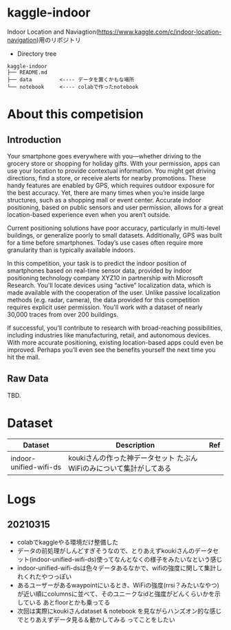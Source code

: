 # kaggle-indoor
Indoor Location and Naviagtion(https://www.kaggle.com/c/indoor-location-navigation)用のリポジトリ  

- Directory tree
```
kaggle-indoor
├── README.md
├── data         <---- データを置くかもな場所
└── notebook     <---- colabで作ったnotebook

```

# About this competision
## Introduction
Your smartphone goes everywhere with you—whether driving to the grocery store or shopping for holiday gifts. With your permission, apps can use your location to provide contextual information. You might get driving directions, find a store, or receive alerts for nearby promotions. These handy features are enabled by GPS, which requires outdoor exposure for the best accuracy. Yet, there are many times when you’re inside large structures, such as a shopping mall or event center. Accurate indoor positioning, based on public sensors and user permission, allows for a great location-based experience even when you aren’t outside.

Current positioning solutions have poor accuracy, particularly in multi-level buildings, or generalize poorly to small datasets. Additionally, GPS was built for a time before smartphones. Today’s use cases often require more granularity than is typically available indoors.

In this competition, your task is to predict the indoor position of smartphones based on real-time sensor data, provided by indoor positioning technology company XYZ10 in partnership with Microsoft Research. You'll locate devices using “active” localization data, which is made available with the cooperation of the user. Unlike passive localization methods (e.g. radar, camera), the data provided for this competition requires explicit user permission. You'll work with a dataset of nearly 30,000 traces from over 200 buildings.

If successful, you’ll contribute to research with broad-reaching possibilities, including industries like manufacturing, retail, and autonomous devices. With more accurate positioning, existing location-based apps could even be improved. Perhaps you’ll even see the benefits yourself the next time you hit the mall.

## Raw Data
TBD.

# Dataset
| Dataset  |  Description  | Ref |
| ---- | ---- | ---- |
|  indoor-unified-wifi-ds  |  koukiさんの作った神データセット たぶんWiFiのみについて集計がしてある  | |


# Logs
## 20210315
- colabでkaggleやる環境だけ整備した
- データの前処理がしんどすぎそうなので、とりあえずkoukiさんのデータセット(indoor-unified-wifi-ds)使ってなんとなくの様子をみたいなという感じ
- indoor-unified-wifi-dsは色々データあるなかで、wifiの強度に関して集計しれくれたやつっぽい
- あるユーザーがあるwaypointにいるとき、WiFiの強度(rrsi？みたいなやつ)が近い順にcolumnsに並べて、そのユニークなidと強度がどんくらいかを示している あとfloorとかも乗ってる
- 次回は実際にkoukiさんdataset & notebook を見ながらハンズオン的な感じでとりあえずデータ見る＆動かしてみる ってことをしたい
